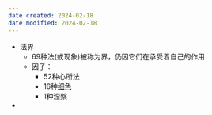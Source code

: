 ```yaml
---
date created: 2024-02-18
date modified: 2024-02-18
---
```

- 法界
    - 69种法(或现象)被称为界，仍因它们在承受着自己的作用
    - 因子：
        - 52种心所法
        - 16种[细色](阿毗达摩概念/细色.md)
        - 1种涅槃
- 
